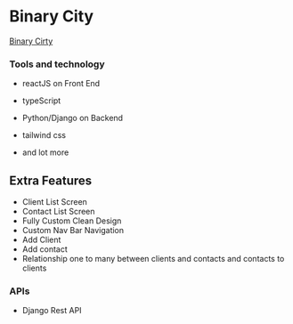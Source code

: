 # Binary City 

[Binary Cirty ](https://binarycity-af344.web.app/)



### Tools and technology
- reactJS on Front End 
- typeScript 
- Python/Django on Backend 
- tailwind css

- and lot more

## Extra Features

- Client List Screen
- Contact List Screen 
- Fully Custom Clean Design
- Custom Nav Bar Navigation
- Add Client 
- Add contact
- Relationship one to many between clients and contacts and contacts to clients 
  
### APIs

- Django Rest API
